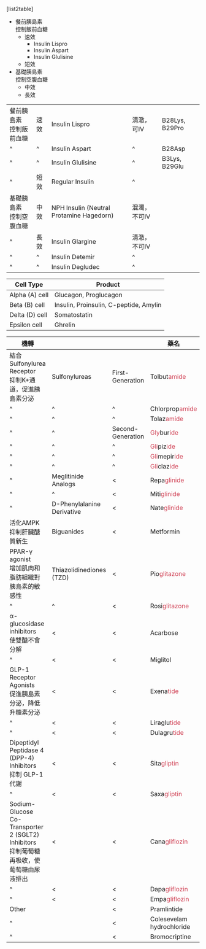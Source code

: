 [list2table]
- 餐前胰島素<br>控制飯前血糖
	- 速效
		- Insulin Lispro 
		- Insulin Aspart  
		- Insulin Glulisine 
	- 短效
- 基礎胰島素<br>控制空腹血糖
	- 中效
	- 長效
		


|                            |      |                                          |              |                |
| -------------------------- | ---- | ---------------------------------------- | ------------ | -------------- |
| 餐前胰島素<br>控制飯前血糖 | 速效 | Insulin Lispro                           | 清澈，可IV   | B28Lys, B29Pro |
| ^                          | ^    | Insulin Aspart                           | ^            | B28Asp               |
| ^                          | ^    | Insulin Glulisine                        | ^            |     B3Lys, B29Glu           |
| ^                          | 短效 | Regular Insulin                          | ^            |                |
| 基礎胰島素<br>控制空腹血糖 | 中效 | NPH Insulin (Neutral Protamine Hagedorn) | 混濁，不可IV |                |
| ^                          | 長效 | Insulin Glargine                         | 清澈，不可IV |                |
| ^                          | ^    | Insulin Detemir                          | ^            |                |
| ^                          | ^    | Insulin Degludec                         | ^            |                |

| Cell Type      | Product                                |
| -------------- | -------------------------------------- |
| Alpha (A) cell | Glucagon, Proglucagon                  |
| Beta (B) cell  | Insulin, Proinsulin, C-peptide, Amylin |
| Delta (D) cell | Somatostatin                           |
| Epsilon cell   | Ghrelin                                       |

| 機轉                                                                                        |                            |                   | 藥名                                                                              |
| ------------------------------------------------------------------------------------------- | -------------------------- | ----------------- | --------------------------------------------------------------------------------- |
| 結合 Sulfonylurea Receptor<br/>抑制K+通道，促進胰島素分泌                                   | Sulfonylureas              | First-Generation  | Tolbut<span style="color:#d04255">amide</span>                                    |
| ^                                                                                           | ^                          | ^                 | Chlorprop<span style="color:#d04255">amide</span>                                 |
| ^                                                                                           | ^                          | ^                 | Tolaz<span style="color:#d04255">amide</span>                                     |
| ^                                                                                           | ^                          | Second-Generation | <span style="color:#d04255">Gly</span>bur<span style="color:#d04255">ide</span>   |
| ^                                                                                           | ^                          | ^                 | <span style="color:#d04255">Gli</span>piz<span style="color:#d04255">ide</span>   |
| ^                                                                                           | ^                          | ^                 | <span style="color:#d04255">Gli</span>mepir<span style="color:#d04255">ide</span> |
| ^                                                                                           | ^                          | ^                 | <span style="color:#d04255">Gli</span>claz<span style="color:#d04255">ide</span>  |
| ^                                                                                           | Meglitinide Analogs        | <                 | Repa<span style="color:#d04255">glinide</span>                                    |
| ^                                                                                           | ^                          | <                 | Miti<span style="color:#d04255">glinide</span>                                    |
| ^                                                                                           | D-Phenylalanine Derivative | <                 | Nate<span style="color:#d04255">glinide</span>                                    |
| 活化AMPK 抑制肝臟醣質新生                                                                   | Biguanides                 | <                 | Metformin                                                                         |
| PPAR-γ agonist<br/>增加肌肉和脂肪組織對胰島素的敏感性                                       | Thiazolidinediones (TZD)   | <                 | Pio<span style="color:#d04255">glitazone</span>                                   |
| ^                                                                                           | ^                          | <                 | Rosi<span style="color:#d04255">glitazone</span>                                  |
| α-glucosidase inhibitors<br/>使雙醣不會分解                                                 | <                          | <                 | Acarbose                                                                          |
| ^                                                                                           | <                          | <                 | Miglitol                                                                          |
| GLP-1 Receptor Agonists<br/>促進胰島素分泌，降低升糖素分泌                                  | <                          | <                 | Exena<span style="color:#d04255">tide  </span>                                    |
| ^                                                                                           | <                          | <                 | Liraglu<span style="color:#d04255">tide</span>                                    |
| ^                                                                                           | <                          | <                 | Dulagru<span style="color:#d04255">tide <u></u></span>                            |
| Dipeptidyl Peptidase 4 (DPP-4) Inhibitors<br/>抑制 GLP-1 代謝                               | <                          | <                 | Sita<span style="color:#d04255">gliptin</span>                                    |
| ^                                                                                           | <                          | <                 | Saxa<span style="color:#d04255">gliptin</span>                                    |
| Sodium-Glucose Co-Transporter 2 (SGLT2) Inhibitors<br/>抑制葡萄糖再吸收，使葡萄糖由尿液排出 | <                          | <                 | Cana<span style="color:#d04255">gliflozin</span>                                  |
| ^                                                                                           | <                          | <                 | Dapa<span style="color:#d04255">gliflozin</span>                                  |
| ^                                                                                           | <                          | <                 | Empa<span style="color:#d04255">gliflozin</span>                                  |
| Other                                                                                       |                            | <                 | Pramlintide                                                                       |
| ^                                                                                           |                            | <                 | Colesevelam hydrochloride                                                         |
| ^                                                                                           |                            | <                 | Bromocriptine                                                                     |
